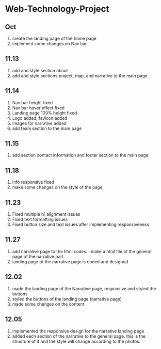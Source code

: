 # Web-Technology-Project

## Oct
1. create the landing page of the home page
2. implement some changes on Nav bar

## 11.13
1. add and style section about
2. add and style sections project, map, and narrative to the main page 
 
## 11.14
1. Nav bar height fixed 
2. Nav bar hover effect fixed
3. Landing page 100% height fixed
4. Logo added, favicon added
5. Images for narrative added
6. add team section to the main page

## 11.15
1. add section contact information and footer section to the main page

## 11.18
1. info responsive fixed
2. make some changes on the style of the page

## 11.23
1. Fixed multiple h1 alignment issues
2. Fixed text formatting issues
3. Fixed button size and text issues after implementing responsiveness

## 11.27
1. add narrative page to the html codes. I make a html file of the general page of the narrative part.
2. landing page of the narrative page is coded and designed

## 12.02
1.  made the landing page of the Narrative page, responsive and styled the buttons
2. styled the buttons of the landing page (narrative page)
3. made some changes on the content

## 12.05
1. implemented the responsive design for the narrative landing page
2. added each section of the narrative to the general page. this is the structure of it and the style will change according to the photos.